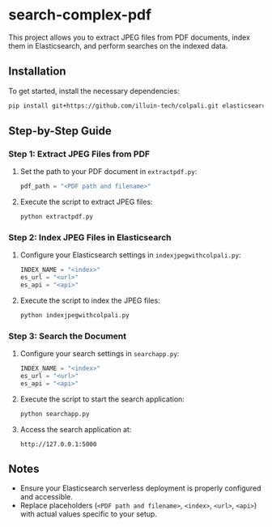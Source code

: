 # search-complex-pdf

This project allows you to extract JPEG files from PDF documents, index them in Elasticsearch, and perform searches on the indexed data.

## Installation

To get started, install the necessary dependencies:

```bash
pip install git+https://github.com/illuin-tech/colpali.git elasticsearch
```

## Step-by-Step Guide

### Step 1: Extract JPEG Files from PDF

1. Set the path to your PDF document in `extractpdf.py`:

    ```python
    pdf_path = "<PDF path and filename>"
    ```

2. Execute the script to extract JPEG files:

    ```bash
    python extractpdf.py
    ```

### Step 2: Index JPEG Files in Elasticsearch

1. Configure your Elasticsearch settings in `indexjpegwithcolpali.py`:

    ```python
    INDEX_NAME = "<index>"
    es_url = "<url>"
    es_api = "<api>"
    ```

2. Execute the script to index the JPEG files:

    ```bash
    python indexjpegwithcolpali.py
    ```

### Step 3: Search the Document

1. Configure your search settings in `searchapp.py`:

    ```python
    INDEX_NAME = "<index>"
    es_url = "<url>"
    es_api = "<api>"
    ```

2. Execute the script to start the search application:

    ```bash
    python searchapp.py
    ```

3. Access the search application at:

    ```
    http://127.0.0.1:5000
    ```

## Notes

- Ensure your Elasticsearch serverless deployment is properly configured and accessible.
- Replace placeholders (`<PDF path and filename>`, `<index>`, `<url>`, `<api>`) with actual values specific to your setup.
